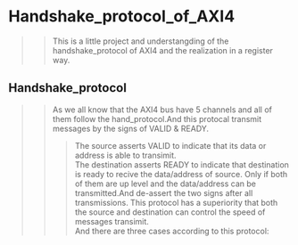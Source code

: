 # Handshake_protocol_of_AXI4  
  
>>This is a little project and understangding of the handshake_protocol of AXI4 and the  realization in a register way.  

## Handshake_protocol
>>As we all know that the AXI4 bus have 5 channels and all of them follow the hand_protocol.And this protocal transmit messages by the signs of VALID & READY.  
>>>The source asserts VALID to indicate that its data or address is able to transimit.  
>>>The destination asserts READY to indicate that destination is ready to recive the data/address of source.
>>Only if both of them are up level and the data/address can be transmitted.And de-assert the two signs after all transmissions.
>>This protocol has a superiority that both the source and destination can control the speed of messages transimit.  
>>And there are three cases according to this protocol:  
  
### 

